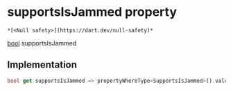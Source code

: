 


# supportsIsJammed property




    *[<Null safety>](https://dart.dev/null-safety)*




[bool](https://api.flutter.dev/flutter/dart-core/bool-class.html) supportsIsJammed
  







## Implementation

```dart
bool get supportsIsJammed => propertyWhereType<SupportsIsJammed>().value;
```









